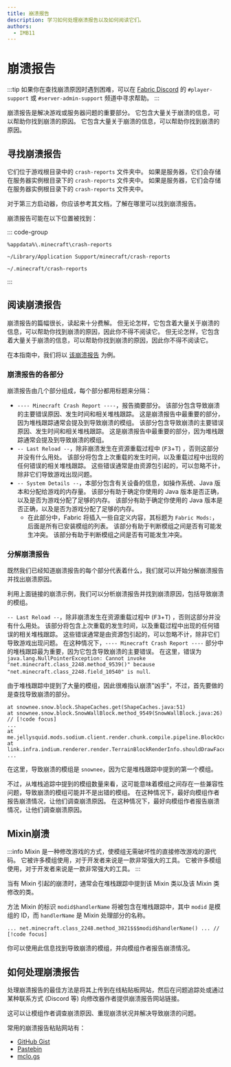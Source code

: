 ```yaml
---
title: 崩溃报告
description: 学习如何处理崩溃报告以及如何阅读它们。
authors:
  - IMB11
---
```


# 崩溃报告

:::tip
如果你在查找崩溃原因时遇到困难，可以在 [Fabric Discord](https://discord.gg/v6v4pMv) 的 `#player-support` 或 `#server-admin-support` 频道中寻求帮助。
:::

崩溃报告是解决游戏或服务器问题的重要部分。 它包含大量关于崩溃的信息，可以帮助你找到崩溃的原因。 它包含大量关于崩溃的信息，可以帮助你找到崩溃的原因。

## 寻找崩溃报告

它们位于游戏根目录中的 `crash-reports` 文件夹中。 如果是服务器，它们会存储在服务器实例根目录下的 `crash-reports` 文件夹中。 如果是服务器，它们会存储在服务器实例根目录下的 `crash-reports` 文件夹中。

对于第三方启动器，你应该参考其文档，了解在哪里可以找到崩溃报告。

崩溃报告可能在以下位置被找到：

::: code-group

```:no-line-numbers [Windows]
%appdata%\.minecraft\crash-reports
```

```:no-line-numbers [macOS]
~/Library/Application Support/minecraft/crash-reports
```

```:no-line-numbers [Linux]
~/.minecraft/crash-reports
```

:::

## 阅读崩溃报告

崩溃报告的篇幅很长，读起来十分费解。 但无论怎样，它包含着大量关于崩溃的信息，可以帮助你找到崩溃的原因，因此你不得不阅读它。 但无论怎样，它包含着大量关于崩溃的信息，可以帮助你找到崩溃的原因，因此你不得不阅读它。

在本指南中，我们将以 [该崩溃报告](https://github.com/FabricMC/fabric-docs/blob/main/public/assets/players/crash-report-example.txt) 为例。

### 崩溃报告的各部分

崩溃报告由几个部分组成，每个部分都用标题来分隔：

- `---- Minecraft Crash Report ----`，报告摘要部分。 该部分包含导致崩溃的主要错误原因、发生时间和相关堆栈跟踪。 这是崩溃报告中最重要的部分，因为堆栈跟踪通常会提及到导致崩溃的模组。 该部分包含导致崩溃的主要错误原因、发生时间和相关堆栈跟踪。 这是崩溃报告中最重要的部分，因为堆栈跟踪通常会提及到导致崩溃的模组。
- `-- Last Reload --`，除非崩溃发生在资源重载过程中 (<kbd>F3</kbd>+<kbd>T</kbd>) ，否则这部分并没有什么用处。 该部分将包含上次重载的发生时间，以及重载过程中出现的任何错误的相关堆栈跟踪。 这些错误通常是由资源包引起的，可以忽略不计，除非它们导致游戏出现问题。
- `-- System Details --`，本部分包含有关设备的信息，如操作系统、Java 版本和分配给游戏的内存量。 该部分有助于确定你使用的 Java 版本是否正确，以及是否为游戏分配了足够的内存。 该部分有助于确定你使用的 Java 版本是否正确，以及是否为游戏分配了足够的内存。
  - 在此部分中，Fabric 将插入一些自定义内容，其标题为 `Fabric Mods:`，后面是所有已安装模组的列表。 该部分有助于判断模组之间是否有可能发生冲突。 该部分有助于判断模组之间是否有可能发生冲突。

### 分解崩溃报告

既然我们已经知道崩溃报告的每个部分代表着什么，我们就可以开始分解崩溃报告并找出崩溃原因。

利用上面链接的崩溃示例，我们可以分析崩溃报告并找到崩溃原因，包括导致崩溃的模组。

`-- Last Reload --`，除非崩溃发生在资源重载过程中 (<kbd>F3</kbd>+<kbd>T</kbd>) ，否则这部分并没有什么用处。 该部分将包含上次重载的发生时间，以及重载过程中出现的任何错误的相关堆栈跟踪。 这些错误通常是由资源包引起的，可以忽略不计，除非它们导致游戏出现问题。 在这种情况下，`---- Minecraft Crash Report ----` 部分中的堆栈跟踪最为重要，因为它包含导致崩溃的主要错误。 在这里，错误为`java.lang.NullPointerException: Cannot invoke "net.minecraft.class_2248.method_9539()" because "net.minecraft.class_2248.field_10540" is null`.

由于堆栈跟踪中提到了大量的模组，因此很难指认崩溃"凶手"，不过，首先要做的是查找导致崩溃的部分。

```:no-line-numbers
at snownee.snow.block.ShapeCaches.get(ShapeCaches.java:51)
at snownee.snow.block.SnowWallBlock.method_9549(SnowWallBlock.java:26) // [!code focus]
...
at me.jellysquid.mods.sodium.client.render.chunk.compile.pipeline.BlockOcclusionCache.shouldDrawSide(BlockOcclusionCache.java:52)
at link.infra.indium.renderer.render.TerrainBlockRenderInfo.shouldDrawFaceInner(TerrainBlockRenderInfo.java:31)
...
```

在这里，导致崩溃的模组是 `snownee`，因为它是堆栈跟踪中提到的第一个模组。

不过，从堆栈追踪中提到的模组数量来看，这可能意味着模组之间存在一些兼容性问题，导致崩溃的模组可能并不是出错的模组。 在这种情况下，最好向模组作者报告崩溃情况，让他们调查崩溃原因。 在这种情况下，最好向模组作者报告崩溃情况，让他们调查崩溃原因。

## Mixin崩溃

:::info
Mixin 是一种修改游戏的方式，使模组无需破坏性的直接修改游戏的源代码。 它被许多模组使用，对于开发者来说是一款非常强大的工具。 它被许多模组使用，对于开发者来说是一款非常强大的工具。
:::

当有 Mixin 引起的崩溃时，通常会在堆栈跟踪中提到该 Mixin 类以及该 Mixin 类修改的类。

方法 Mixin 的标识 `modid$handlerName` 将被包含在堆栈跟踪中，其中 `modid` 是模组的 ID，而 `handlerName` 是 Mixin 处理部分的名称。

```:no-line-numbers
... net.minecraft.class_2248.method_3821$$$modid$handlerName() ... // [!code focus]
```

你可以使用此信息找到导致崩溃的模组，并向模组作者报告崩溃情况。

## 如何处理崩溃报告

处理崩溃报告的最佳方法是将其上传到在线粘贴板网站，然后在问题追踪处或通过某种联系方式 (Discord 等) 向修改器作者提供崩溃报告网站链接。

这可以让模组作者调查崩溃原因、重现崩溃状况并解决导致崩溃的问题。

常用的崩溃报告粘贴网站有：

- [GitHub Gist](https://gist.github.com/)
- [Pastebin](https://pastebin.com/)
- [mclo.gs](https://mclo.gs/)
